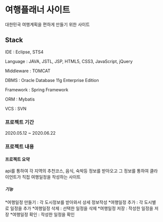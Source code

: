 # 여행플래너 사이트

대한민국 여행계획을 편하게 만들기 위한 사이트

## Stack

IDE : Eclipse, STS4

Language : JAVA, JSTL, JSP, HTML5, CSS3, JavaScript, jQuery

Middleware : TOMCAT

DBMS : Oracle Database 11g Enterprise Edition

Framework : Spring Framework

ORM : Mybatis

VCS : SVN

### 프로젝트 기간

2020.05.12 ~ 2020.06.22


### 프로젝트 내용

#### 프로젝트 요약

api를 통하여 각 지역의 추천코스, 음식, 숙박등 정보를 받아오고
그 정보를 통하여 클라이언트가 직접 여행일정을 작성하는 사이트

##### 기능

*여행일정 만들기 : 각 도시정보를 받아와서 상세 정보작성
*여행일정 추가 : 각 도시별로 일정을 추가
*여행일정 삭제 : 선택한 일정을 삭제
*여행일정 저장 : 작성한 일정을 저장
*여행일정 확인 : 작성한 일정을 확인


